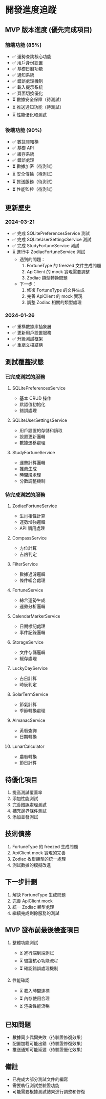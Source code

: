 # 開發進度追蹤

## MVP 版本進度 (優先完成項目)

### 前端功能 (85%)
- ✅ 運勢查詢核心功能
- ✅ 用戶身份設置
- ✅ 基礎日曆功能
- ✅ 通知系統
- ✅ 錯誤處理機制
- ✅ 載入提示系統
- ✅ 頁面切換優化
- ⏳ 數據安全保障（待測試）
- ⏳ 推送通知功能（待測試）
- ⏳ 性能優化和測試

### 後端功能 (90%)
- ✅ 數據庫結構
- ✅ 基礎 API
- ✅ 緩存系統
- ✅ 錯誤處理
- ⏳ 數據加密（待測試）
- ⏳ 安全傳輸（待測試）
- ⏳ 推送服務（待測試）
- ⏳ 性能監控（待測試）

## 更新歷史

### 2024-03-21
- ✅ 完成 SQLitePreferencesService 測試
- ✅ 完成 SQLiteUserSettingsService 測試
- ✅ 完成 StudyFortuneService 測試
- ⏳ 進行中 ZodiacFortuneService 測試
  - 遇到的問題：
    1. FortuneType 的 freezed 文件生成問題
    2. ApiClient 的 mock 實現需要調整
    3. Zodiac 類型轉換問題
  - 下一步：
    1. 修復 FortuneType 的文件生成
    2. 完善 ApiClient 的 mock 實現
    3. 調整 Zodiac 相關的類型處理

### 2024-01-26
- ✅ 重構數據庫抽象層
- ✅ 更新用戶設置服務
- ✅ 升級測試框架
- ✅ 重組文檔結構

## 測試覆蓋狀態

### 已完成測試的服務
1. SQLitePreferencesService
   - 基本 CRUD 操作
   - 默認值初始化
   - 錯誤處理
   
2. SQLiteUserSettingsService
   - 用戶設置的存儲和讀取
   - 設置更新邏輯
   - 數據遷移處理

3. StudyFortuneService
   - 運勢計算邏輯
   - 推薦生成
   - 時間段處理
   - 分數調整機制

### 待完成測試的服務
1. ZodiacFortuneService
   - 生肖相性計算
   - 運勢增強邏輯
   - API 調用處理
   
2. CompassService
   - 方位計算
   - 吉凶判定
   
3. FilterService
   - 數據過濾邏輯
   - 條件組合處理

4. FortuneService
   - 綜合運勢生成
   - 運勢分析邏輯

5. CalendarMarkerService
   - 日期標記處理
   - 事件記錄邏輯

6. StorageService
   - 文件存儲邏輯
   - 緩存處理

7. LuckyDayService
   - 吉日計算
   - 時辰判定

8. SolarTermService
   - 節氣計算
   - 季節轉換處理

9. AlmanacService
   - 黃曆查詢
   - 日期轉換

10. LunarCalculator
    - 農曆轉換
    - 節日計算

## 待優化項目
1. 提高測試覆蓋率
2. 添加性能測試
3. 完善錯誤處理測試
4. 補充邊界條件測試
5. 添加並發測試

## 技術債務
1. FortuneType 的 freezed 生成問題
2. ApiClient mock 實現的完善
3. Zodiac 枚舉類型的統一處理
4. 測試數據的模擬改進

## 下一步計劃
1. 解決 FortuneType 生成問題
2. 完善 ApiClient mock
3. 統一 Zodiac 類型處理
4. 繼續完成剩餘服務的測試

## MVP 發布前最後檢查項目
1. 整體功能測試
   - ⏳ 進行端到端測試
   - ⏳ 驗證核心功能流程
   - ⏳ 確認錯誤處理機制
   
2. 性能確認
   - ⏳ 載入時間達標
   - ⏳ 內存使用合理
   - ⏳ 渲染性能流暢

## 已知問題
- 數據同步偶爾失敗（待驗證修復效果）
- 配置加載可能出錯（待驗證修復效果）
- 推送通知可能延遲（待驗證優化效果）

## 備註
- 已完成大部分測試文件的編寫
- 需要執行測試並驗證功能
- 可能需要根據測試結果進行調整和修復 